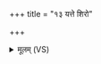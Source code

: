 +++
title = "१३ यत्ते शिरो"

+++
<details><summary>मूलम् (VS)</summary>

यत्ते॒ शिरो॒ यत्ते॒ मुखं॒ यौ कर्णौ॒ ये च॑ ते॒ हनू॑।  
आ॒मिक्षां॑ दुह्रतां दा॒त्रे क्षी॒रं स॒र्पिरथो॒ मधु॑ ॥
</details>